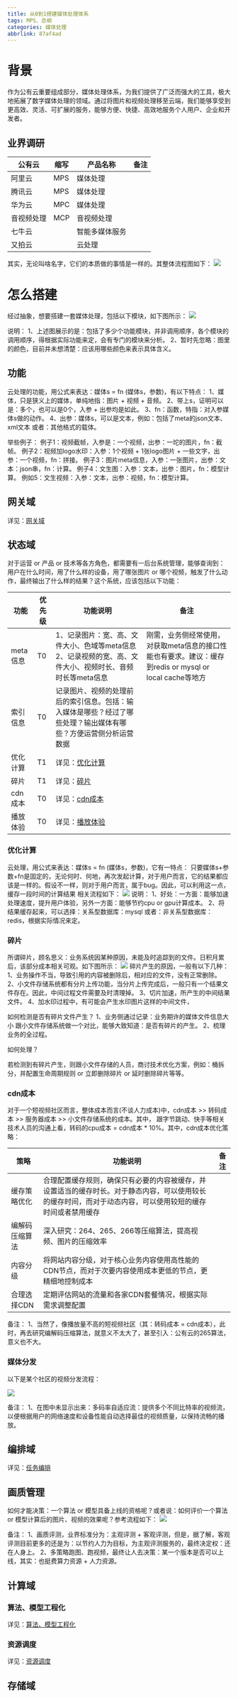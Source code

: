 ```yaml
---
title: 从0到1搭建媒体处理体系
tags: MPS、总纲
categories: 媒体处理
abbrlink: 87af4ad
---
```


# 背景

作为公有云重要组成部分，媒体处理体系，为我们提供了广泛而强大的工具，极大地拓展了数字媒体处理的领域。通过将图片和视频处理移至云端，我们能够享受到更高效、灵活、可扩展的服务，能够方便、快捷、高效地服务个人用户、企业和开发者。

## 业界调研

 公有云   | 缩写  | 产品名称    | 备注 |
-------|-----|---------|----|
 阿里云   | MPS | 媒体处理    |    |
 腾讯云   | MPS | 媒体处理    |    |
 华为云   | MPC | 媒体处理    |    |
 音视频处理 | MCP | 音视频处理   |    |
 七牛云   |     | 智能多媒体服务 |    |
 又拍云   |     | 云处理     |    |

其实，无论叫啥名字，它们的本质做的事情是一样的。其整体流程图如下：
![](/images/mcp_step_1.png)

# 怎么搭建

经过抽象，想要搭建一套媒体处理，包括以下模块，如下图所示：
![](/images/cps_4.png)

说明：
1、上述图展示的是：包括了多少个功能模块，并非调用顺序，各个模块的调用顺序，得根据实际功能来定，会有专门的模块来分析。
2、暂时先忽略：图里的颜色，目前并未想清楚：应该用哪些颜色来表示具体含义。

## 功能

云处理的功能，用公式来表达：媒体s = fn (媒体s，参数)，有以下特点：
1、媒体，只是狭义上的媒体，单纯地指：图片 + 视频 + 音频。
2、带上s，证明可以是：多个，也可以是0个，入参 + 出参均是如此。
3、fn：函数，特指：对入参媒体s做的动作。
4、出参：媒体s，可以是文本，例如：包括了meta的json文本、xml文本 或者：其他格式的载体。

举些例子：
例子1：视频截帧，入参是：一个视频，出参：一坨的图片，fn：截帧。
例子2：视频加logo水印：入参：1个视频 + 1张logo图片 + 一些文字，出参：一个视频，fn：拼接。
例子3：图片meta信息，入参：一张图片，出参：文本：json串，fn：计算。
例子4：文生图：入参：文本，出参：图片，fn：模型计算。
例如5：文生视频：入参：文本，出参：视频，fn：模型计算。

## 网关域

详见：[网关域](/posts/713ae57e.html)

## 状态域

对于运营 or 产品 or 技术等各方角色，都需要有一后台系统管理，能够查询到：用户在什么时间，用了什么样的设备，用了哪张图片 or
哪个视频，触发了什么动作，最终输出了什么样的结果？这个系统，应该包括以下功能：

 功能     | 优先级 | 功能说明                                                            | 备注                                                                   |
--------|-----|-----------------------------------------------------------------|----------------------------------------------------------------------|
 meta信息 | T0  | 1、记录图片：宽、高、文件大小、色域等meta信息 <br> 2、记录视频的宽、高、文件大小、视频时长、音频时长等meta信息 | 刚需，业务侧经常使用，对获取meta信息的接口性能也有要求。建议：缓存到redis or mysql or local cache等地方 |
 索引信息   | T0  | 记录图片、视频的处理前后的索引信息。包括：输入媒体是哪些？经过了哪些处理？输出媒体有哪些？方便运营侧分析运营数据        |                                                                      |
 优化计算   | T1  | 详见：[优化计算](#优化计算)                                                |                                                                      | 
 碎片     | T1  | 详见：[碎片](#碎片)                                                    |                                                                      |
 cdn成本  | T0  | 详见：[cdn成本](#cdn成本)                                              |                                                                      |
 播放体验   | T0  | 详见：[播放体验](#播放体验)                                                |                                                                      |

### 优化计算

云处理，用公式来表达：媒体s = fn (媒体s，参数)，它有一特点：
只要媒体s+参数+fn是固定的，无论何时、何地，再次发起计算，对于用户而言，它的结果都应该是一样的。假设不一样，则对于用户而言，属于bug。因此，可以利用这一点，缓存一段时间的计算结果
相关流程如下：
![](/images/optimize_cal_1.png)
说明：
1、好处：一方面：能够加速处理速度，提升用户体验，另外一方面：能够节约cpu or gpu计算成本。
2、将结果缓存起来，可以选择：关系型数据库：mysql 或者：非关系型数据库：redis，根据实际情况来定。

### 碎片

所谓碎片，顾名思义：业务系统因某种原因，未能及时追踪到的文件。日积月累后，该部分成本相关可观。如下图所示：
![](/images/file_piece.png)
碎片产生的原因，一般有以下几种：
1、业务操作不当，导致引用的内容被删除后，相对应的文件，没有正常删除。
2、小文件存储系统都有分片上传功能，当分片上传完成后，一般只有一个结果文件存在。因此，中间过程文件需要及时清理掉。
3、切片加速，所产生的中间结果文件。
4、加水印过程中，有可能会产生水印图片这样的中间文件，

如何检测是否有碎片文件产生？
1、业务侧通过记录：业务期许的媒体文件信息大小 跟小文件存储系统做一个对比，能够大致知道：是否有碎片的产生。
2、梳理业务的全过程。

如何处理？

若检测到有碎片产生，则跟小文件存储的人员，商讨技术优化方案，例如：桶拆分，并配置生命周期规则 or 立即删除碎片 or 延时删除碎片等等。

### cdn成本

对于一个短视频社区而言，整体成本而言(不谈人力成本)中，cdn成本 >> 转码成本 >> 服务器成本 >> 小文件存储系统的成本。其中，
跟字节跳动、快手等相关技术人员的沟通上看，转码的cpu成本 = cdn成本 * 10%。其中，cdn成本优化策略：

 策略      | 功能说明                                                                          | 备注 |
---------|-------------------------------------------------------------------------------|----|
 缓存策略优化  | 合理配置缓存规则，确保只有必要的内容被缓存，并设置适当的缓存时长。对于静态内容，可以使用较长的缓存时间，而对于动态内容，可以使用较短的缓存时间或者禁用缓存 |    |
 编解码压缩算法 | 深入研究：264、265、266等压缩算法，提高视频、图片的压缩效率                                            |    |
 内容分级    | 将网站内容分级，对于核心业务内容使用高性能的CDN节点，而对于次要内容使用成本更低的节点，更精细地控制成本                         |    |
 合理选择CDN | 定期评估网站的流量和各家CDN套餐情况，根据实际需求调整配置                                                |    |  

备注：
1、当然了，像播放量不高的短视频社区（其：转码成本 = cdn成本），此时，再去研究编解码压缩算法，就意义不太大了，甚至引入：公有云的265算法，意义也不大。

### 媒体分发

以下是某个社区的视频分发流程：

![](/images/media_dispatch_1.png)

备注：
1、在图中未显示出来：多码率自适应流：提供多个不同比特率的视频流，以便根据用户的网络速度和设备性能自动选择最佳的视频质量，以保持流畅的播放。

## 编排域

详见：[任务编排](/posts/394f6975.html)

## 画质管理

如何才能决策：一个算法 or 模型具备上线的资格呢？或者说：如何评价一个算法 or 模型计算后的图片、视频的效果呢？参考流程如下：
![](/images/media_quality_mng.png)

备注：
1、画质评测，业界标准分为：主观评测 + 客观评测，但是，据了解，客观评测目前更多的还是为：以节约人力为目标，为主观评测服务的，最终决定权：还在人身上。
2、多策略跑图、跑视频，最终让人去决策：某一个版本是否可以上线，其实：也挺费算力资源 + 人力资源。

## 计算域

### 算法、模型工程化

详见：[算法、模型工程化](/posts/9489c3a6.html)

### 资源调度

详见：[资源调度](/posts/8e26567b.html)

## 存储域